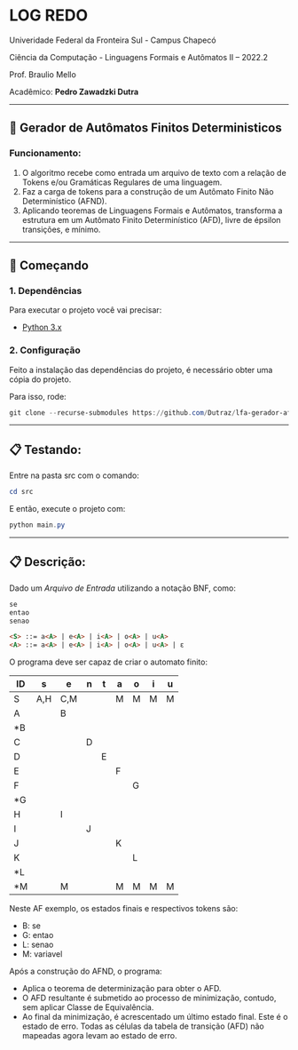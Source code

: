 # **LOG REDO**

Univeridade Federal da Fronteira Sul - Campus Chapecó

Ciência da Computação - Linguagens Formais e Autômatos II – 2022.2

Prof. Braulio Mello

Acadêmico: **Pedro Zawadzki Dutra**


---


## 💾 **Gerador de Autômatos Finitos Deterministicos**

### **Funcionamento:**
1. O algoritmo recebe como entrada um arquivo de texto com a relação de Tokens e/ou Gramáticas Regulares de uma linguagem.
2. Faz a carga de tokens para a construção de um Autômato Finito Não Determinístico (AFND).
3. Aplicando teoremas de Linguagens Formais e Autômatos, transforma a estrutura em um Autômato Finito Determinístico (AFD), livre de épsilon transições, e mínimo. 


---


## 🚀 **Começando**

### **1. Dependências**
Para executar o projeto você vai precisar:
- [Python 3.x](https://www.python.org/downloads/)

### **2. Configuração**

Feito a instalação das dependências do projeto, é necessário obter uma cópia do projeto.

Para isso, rode:

``` powershell
git clone --recurse-submodules https://github.com/Dutraz/lfa-gerador-afd && cd lfa-gerador-afd
```

---


## 📋 **Testando:**

Entre na pasta src com o comando:
``` powershell
cd src
```

E então, execute o projeto com:
``` powershell
python main.py
```

---


## 📋 **Descrição:**

Dado um *Arquivo de Entrada* utilizando a notação BNF, como:
```html
se
entao
senao

<S> ::= a<A> | e<A> | i<A> | o<A> | u<A>
<A> ::= a<A> | e<A> | i<A> | o<A> | u<A> | ε
```

O programa deve ser capaz de criar o automato finito:

|  ID  |  s  |  e  |  n  |  t  |  a  |  o  |  i  |  u  |
|------|-----|-----|-----|-----|-----|-----|-----|-----|
|   S  | A,H | C,M |     |     |  M  |  M  |  M  |  M  |
|   A  |     |  B  |     |     |     |     |     |     |
|  *B  |     |     |     |     |     |     |     |     |
|   C  |     |     |  D  |     |     |     |     |     |
|   D  |     |     |     |  E  |     |     |     |     |
|   E  |     |     |     |     |  F  |     |     |     |
|   F  |     |     |     |     |     |  G  |     |     |
|  *G  |     |     |     |     |     |     |     |     |
|   H  |     |  I  |     |     |     |     |     |     |
|   I  |     |     |  J  |     |     |     |     |     |
|   J  |     |     |     |     |  K  |     |     |     |
|   K  |     |     |     |     |     |  L  |     |     |
|  *L  |     |     |     |     |     |     |     |     |
|  *M  |     |  M  |     |     |  M  |  M  |  M  |  M  |

Neste AF exemplo, os estados finais e respectivos tokens são:
- B: se
- G: entao
- L: senao
- M: variavel


Após a construção do AFND, o programa:
- Aplica o teorema de determinização para obter o AFD. 
- O AFD resultante é submetido ao processo de minimização, contudo, sem aplicar Classe de Equivalência.
- Ao final da minimização, é acrescentado um último estado final. Este é o estado de erro. Todas as células da tabela de transição (AFD) não mapeadas agora levam ao estado de erro.
